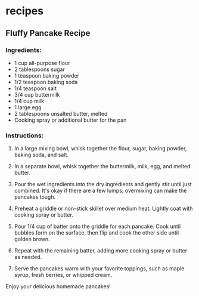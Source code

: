 # recipes

## Fluffy Pancake Recipe

### Ingredients:

- 1 cup all-purpose flour
- 2 tablespoons sugar
- 1 teaspoon baking powder
- 1/2 teaspoon baking soda
- 1/4 teaspoon salt
- 3/4 cup buttermilk
- 1/4 cup milk
- 1 large egg
- 2 tablespoons unsalted butter, melted
- Cooking spray or additional butter for the pan

### Instructions:

1. In a large mixing bowl, whisk together the flour, sugar, baking powder, baking soda, and salt.

2. In a separate bowl, whisk together the buttermilk, milk, egg, and melted butter.

3. Pour the wet ingredients into the dry ingredients and gently stir until just combined. It's okay if there are a few lumps; overmixing can make the pancakes tough.

4. Preheat a griddle or non-stick skillet over medium heat. Lightly coat with cooking spray or butter.

5. Pour 1/4 cup of batter onto the griddle for each pancake. Cook until bubbles form on the surface, then flip and cook the other side until golden brown.

6. Repeat with the remaining batter, adding more cooking spray or butter as needed.

7. Serve the pancakes warm with your favorite toppings, such as maple syrup, fresh berries, or whipped cream.

Enjoy your delicious homemade pancakes!
